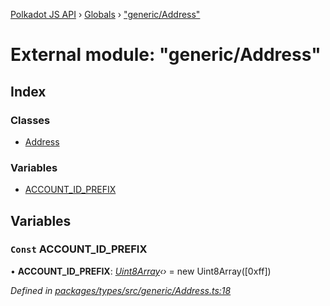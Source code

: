 [Polkadot JS API](../README.md) › [Globals](../globals.md) › ["generic/Address"](_generic_address_.md)

# External module: "generic/Address"

## Index

### Classes

* [Address](../classes/_generic_address_.address.md)

### Variables

* [ACCOUNT_ID_PREFIX](_generic_address_.md#const-account_id_prefix)

## Variables

### `Const` ACCOUNT_ID_PREFIX

• **ACCOUNT_ID_PREFIX**: *[Uint8Array](../classes/_codec_raw_.raw.md#static-uint8array)‹›* = new Uint8Array([0xff])

*Defined in [packages/types/src/generic/Address.ts:18](https://github.com/polkadot-js/api/blob/bab79b647/packages/types/src/generic/Address.ts#L18)*
